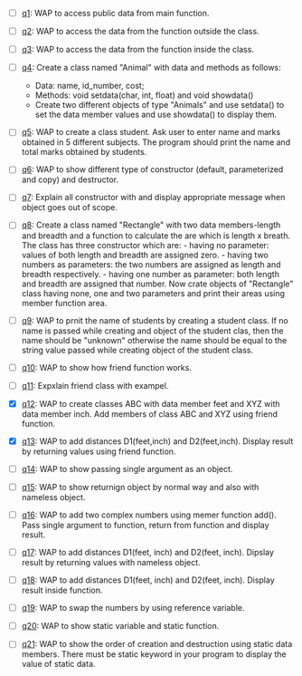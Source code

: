 - [ ] [q1](q1.cpp): WAP to access public data from main function.
- [ ] [q2](q2.cpp): WAP to access the data from the function outside the class.
- [ ] [q3](q3.cpp): WAP to access the data from the function inside the class.
- [ ] [q4](q4.cpp): Create a class named "Animal" with data and methods as follows:
    - Data: name, id_number, cost;
    - Methods: void setdata(char, int, float) and void showdata()
    - Create two different objects of type "Animals" and use setdata() to set the data member values and use showdata() to display them.
- [ ] [q5](q5.cpp): WAP to create a class student. Ask user to enter name and marks obtained in 5 different subjects. The program should print the name and total marks obtained by students.
- [ ] [q6](q6.cpp): WAP to show different type of constructor (default, parameterized and copy) and destructor.
- [ ] [q7](q7.cpp): Explain all constructor with and display appropriate message when object goes out of scope.
- [ ] [q8](q8.cpp): Create a class named "Rectangle" with two data members-length and breadth and a function to calculate the are which is length x breath. The class has three constructor which are: - having no parameter: values of both length and breadth are assigned zero. - having two numbers as parameters: the two numbers are assigned as length and breadth respectively. - having one number as parameter: both length and breadth are assigned that number. Now crate objects of "Rectangle" class having none, one and two parameters and print their areas using member function area.
- [ ] [q9](q9.cpp): WAP to prnit the name of students by creating a student class. If no name is passed while creating and object of the student clas, then the name should be "unknown" otherwise the name should be equal to the string value passed while creating object of the student class.
- [ ] [q10](q10.cpp): WAP to show how friend function works.
- [ ] [q11](q11.cpp): Expxlain friend class with exampel.
- [x] [q12](q12.cpp): WAP to create classes ABC with data member feet and XYZ with data member inch. Add members of class ABC and XYZ using friend function.
- [x] [q13](q13.cpp): WAP to add distances D1(feet,inch) and D2(feet,inch). Display result by returning values using friend function.
- [ ] [q14](q14.cpp): WAP to show passing single argument as an object.
- [ ] [q15](q15.cpp): WAP to show returnign object by normal way and also with nameless object.
- [ ] [q16](q16.cpp): WAP to add two complex numbers using memer function add(). Pass single argument to function, return from function and display result.
- [ ] [q17](q17.cpp): WAP to add distances D1(feet, inch) and D2(feet, inch). Dipslay result by returning values with nameless object.
- [ ] [q18](q18.cpp): WAP to add distances D1(feet, inch) and D2(feet, inch). Display result inside function.
- [ ] [q19](q19.cpp): WAP to swap the numbers by using reference variable.
- [ ] [q20](q20.cpp): WAP to show static variable and static function.
- [ ] [q21](q21.cpp): WAP to show the order of creation and destruction using static data members. There must be static keyword in your program to display the value of static data.


